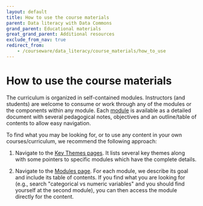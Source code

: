 ```yaml
---
layout: default
title: How to use the course materials
parent: Data literacy with Data Commons
grand_parent: Educational materials
great_grand_parent: Additional resources
exclude_from_nav: true
redirect_from: 
    - /courseware/data_literacy/course_materials/how_to_use
---
```


# How to use the course materials

The curriculum is organized in self-contained modules. Instructors (and students) are welcome to consume or work through any of the modules or the components within any module. Each [module](modules.html) is available as a detailed document with several pedagogical notes, objectives and an outline/table of contents to allow easy navigation.

To find what you may be looking for, or to use any content in your own courses/curriculum, we recommend the following approach:

1. Navigate to the [Key Themes pages](key_themes.html). It lists several key themes along with some pointers to specific modules which have the complete details.

1. Navigate to the [Modules page](modules.html). For each module, we describe its goal and include its table of contents. If you find what you are looking for (e.g., search "categorical vs numeric variables" and you should find yourself at the second module), you can then access the module directly for the content.

